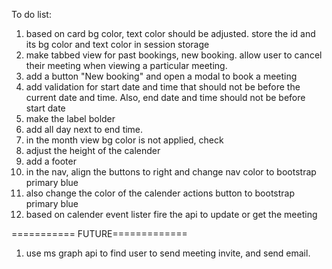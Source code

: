 To do list:
1. based on card bg color, text color should be adjusted. store the id and its bg color and text color in session storage
2. make tabbed view for past bookings, new booking. allow user to cancel their meeting when viewing a particular meeting.
3. add a button "New booking" and open a modal to book a meeting
4. add validation for start date and time that should not be before the current date and time. Also, end date and time      should not be before start date
5. make the label bolder
6. add all day next to end time.
7. in the month view bg color is not applied, check
8. adjust the height of the calender
9. add a footer
10. in the nav, align the buttons to right and change nav color to bootstrap primary blue
11. also change the color of the calender actions button to bootstrap primary blue
12. based on calender event lister fire the api to update or get the meeting

=========== FUTURE=============
1. use ms graph api to find user to send meeting invite, and send email.
